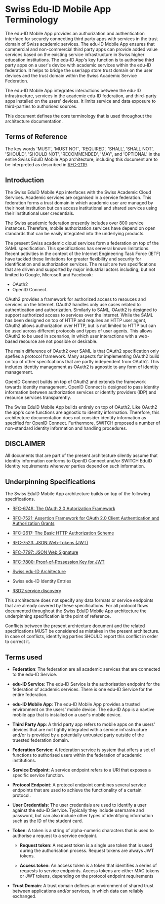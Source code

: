 # Swiss Edu-ID Mobile App Terminology

The edu-ID Mobile App provides an authorization and authentication interface for securely connecting third party apps with services in the trust domain of Swiss academic services. The edu-ID Mobile App ensures that commercial and non-commercial third party apps can provide added value services based on the existing service infrastructure in Swiss higher education institutions. The edu-ID App's key function is to authorise third party apps on a user's device with academic services within the edu-ID federation. It helps to bridge the user/app store trust domain on the user devices and the trust domain within the Swiss Academic Service Federation.

The edu-ID Mobile App integrates interactions between the edu-ID infrastructure, services in the academic edu-ID federation, and third-party apps installed on the users' devices. It limits service and data exposure to third-parties to authorised sources.

This document defines the core terminology that is used throughout the architecture documentation.

## Terms of Reference

The key words 'MUST', 'MUST NOT', 'REQUIRED', 'SHALL', 'SHALL NOT', 'SHOULD', 'SHOULD NOT', 'RECOMMENDED', 'MAY', and 'OPTIONAL' in the entire Swiss EduID Mobile App architecture, including this document are to be interpreted as described in [RFC-2119](https://tools.ietf.org/html/rfc2119).

## Introduction

The Swiss EduID Mobile App interfaces with the Swiss Academic Cloud Services. Academic services are organised in a service federation. This federation forms a trust domain in which academic user are managed by their host institution but can access institutional and shared services using their institutional user credentials.

The Swiss academic federation presently includes over 800 service instances. Therefore, mobile authorization services have depend on open standards that can be easily integrated into the underlying products.

The present Swiss academic cloud services form a federation on top of the SAML specification. This specifications has serveral known limitations. Recent activities in the context of the Internet Engineering Task Force (IETF) have tackled these limitations for greater flexibility and security for identification and authorization services. The result are two specifications that are driven and supported by major industrial actors including, but not limited to Google, Microsoft and Facebook:

* OAuth2
* OpenID Connect.

OAuth2 provides a framework for authorized access to resouces and services on the Internet. OAuth2 handles only use cases related to authentication and authorization. Similarly to SAML, OAuth2 is designed to support authorized access to services over the Internet. While the SAML has been designed on top of HTTP and requires an HTTP user agent, OAuth2 allows authorization over HTTP, but is not limited to HTTP but can be used across different protocols and types of user agents. This allows OAuth2 to be used in scenarios, in which user interactions with a web-based resource are not possible or desirable.

The main difference of OAuth2 over SAML is that OAuth2 specification only spefies a protocol framework. Many aspects for implementing OAuth2 build on top of other specifcations that are partly independent from OAuth2. This includes identity management as OAuth2 is agnostic to any form of identity management.

OpenID Connect builds on top of OAuth2 and extends the framework towards identity management. OpenID Connect is designed to pass identity information between authorization services or identify providers (IDP) and resource services transparently.

The Swiss EduID Mobile App builds entirely on top of OAuth2. Like OAuth2 the app's core functions are agnostic to identity information. Therefore, this architecture documentation does not consider identity information as specified for OpenID Connect. Furthermore, SWITCH proposed a number of non-standard identity information and handling procedures.

## DISCLAIMER

All documents that are part of the present architecture silently assume that identity information conforms to OpenID Connect and/or SWITCH EduID Identity requirements whenever parties depend on such information.

## Underpinning Specifications

The Swiss EduID Mobile App architecture builds on top of the following specifications.

* [RFC-6749: The OAuth 2.0 Autorization Framework](https://tools.ietf.org/html/rfc6749)
* [RFC-7521: Assertion Framework for OAuth 2.0 Client Authentication and Authorization Grants](https://tools.ietf.org/html/rfc7521)
* [RFC-2617: The Basic HTTP Authorization Scheme](https://tools.ietf.org/html/rfc7617)
* [RFC-7523: JSON Web-Tokens (JWT)](https://tools.ietf.org/html/rfc7523)
* [RFC-7797: JSON Web Signature](https://tools.ietf.org/html/rfc7797)
* [RFC-7800: Proof-of-Possession Key for JWT](https://tools.ietf.org/html/rfc7800)

* [Swiss edu-ID Architecture](https://projects.switch.ch/export/sites/projects/edu-ID/.galleries/documents/SwissEduIDArchitecture_Rev1.pdf)

* Swiss edu-ID Identity Entries

* [RSD2 service discovery](https://github.com/BLC-HTWChur/rsd2-specification/blob/master/rsd2-specification.md)

This architecture does not specify any data formats or service endpoints that are already covered by these specifications. For all protocol flows documented throughout the Swiss EduID Mobile App architecture the underpinning specification is the point of reference.

Conflicts between the present archtecture document and the related specifications MUST be considered as mistakes in the present architecture. In case of conflicts, identifying parties SHOULD report this conflict in order to correct it.

## Terms used

* __Federation__: The federation are all academic services that are connected to the edu-ID Service.

* __edu-ID Service__: The edu-ID Service is the authorisation endpoint for the federation of academic services. There is one edu-ID Service for the entire federation.

* __edu-ID Mobile App__: The edu-ID Mobile App provides a trusted environment on the users' mobile device. The edu-ID App is a navtive mobile app that is installed on a user's mobile device.

* __Third Party App__: A thrid party app refers to mobile apps on the users' devices that are not tightly integrated with a service infrastructure and/or is provided by a potentially untrusted party outside of the truested federation domain.

* __Federation Service__: A federation service is system that offers a set of functions to authorised users within the federation of academic institutions.

* __Service Endpoint__: A service endpoint refers to a URI that exposes a specific service function.

* __Protocol Endpoint__: A protocol endpoint combines several service endpoints that are used to achieve the functionality of a certain protocol.

* __User Credentials__: The user credentials are used to identify a user against the edu-ID Service. Typically they include username and password, but can also include other types of identifying information such as the ID of the student card.

* __Token__: A token is a string of alpha-numeric characters that is used to authorise a request to a service endpoint.

  * __Request token__: A request token is a single use token that is used during the authorisation process. Request tokens are always JWT tokens.

  * __Access token__: An access token is a token that identifies a series of requests to service endpoints. Access tokens are either MAC tokens or JWT tokens, depending on the protocol endpoint requirements

* __Trust Domain__: A trust domain defines an environment of shared trust between applications and/or services, in which data can reliably exchanged.

